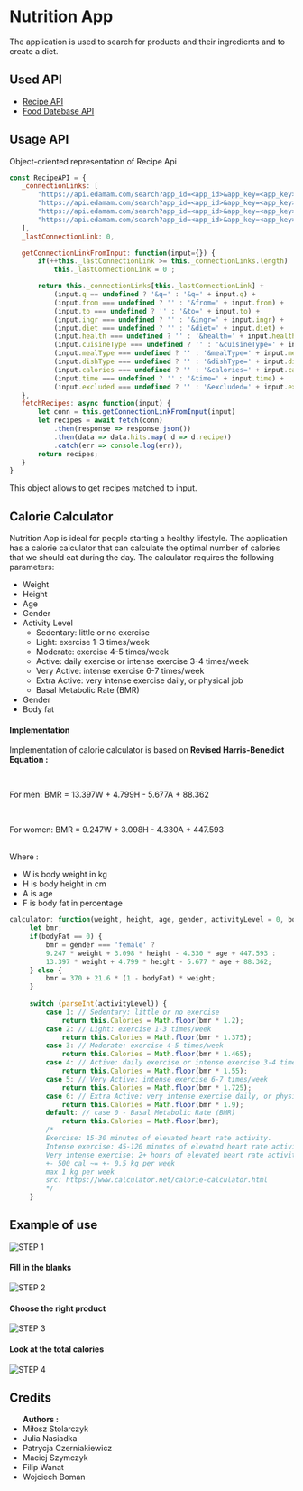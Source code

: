 # Nutrition App

The application is used to search for products and their ingredients and to create a diet.

## Used API

  <ul>
        <li>
          <a href="https://developer.edamam.com/edamam-docs-recipe-api" target="_blank">Recipe API</a>
        </li>
        <li>
          <a href="https://developer.edamam.com/food-database-api-docs" target="_blank">Food Datebase API</a>
        </li>
  </ul>
  
 ## Usage API
 
 Object-oriented representation of Recipe Api
 
 ```javascript
const RecipeAPI = {
    _connectionLinks: [
        "https://api.edamam.com/search?app_id=<app_id>&app_key=<app_key>",
        "https://api.edamam.com/search?app_id=<app_id>&app_key=<app_key>",
        "https://api.edamam.com/search?app_id=<app_id>&app_key=<app_key>",
        "https://api.edamam.com/search?app_id=<app_id>&app_key=<app_key>"
    ],
    _lastConnectionLink: 0,

    getConnectionLinkFromInput: function(input={}) {
        if(++this._lastConnectionLink >= this._connectionLinks.length) 
            this._lastConnectionLink = 0 ;

        return this._connectionLinks[this._lastConnectionLink] + 
            (input.q == undefined ? '&q=' : '&q=' + input.q) +
            (input.from === undefined ? '' : '&from=' + input.from) +
            (input.to === undefined ? '' : '&to=' + input.to) +
            (input.ingr === undefined ? '' : '&ingr=' + input.ingr) +
            (input.diet === undefined ? '' : '&diet=' + input.diet) +
            (input.health === undefined ? '' : '&health=' + input.health) +
            (input.cuisineType === undefined ? '' : '&cuisineType=' + input.cuisineType) +
            (input.mealType === undefined ? '' : '&mealType=' + input.mealType) +
            (input.dishType === undefined ? '' : '&dishType=' + input.dishType) +
            (input.calories === undefined ? '' : '&calories=' + input.calories) +
            (input.time === undefined ? '' : '&time=' + input.time) +
            (input.excluded === undefined ? '' : '&excluded=' + input.excluded);
    },
    fetchRecipes: async function(input) {
        let conn = this.getConnectionLinkFromInput(input)
        let recipes = await fetch(conn)
            .then(response => response.json())
            .then(data => data.hits.map( d => d.recipe))
            .catch(err => console.log(err));
        return recipes;
    }
}
```

This object allows to get recipes matched to input.


## Calorie Calculator

Nutrition App is ideal for people starting a healthy lifestyle. The application has a calorie calculator that can calculate the optimal number of calories that we should eat during the day. 
The calculator requires the following parameters:
<ul>
      <li>Weight</li>
      <li>Height</li>
      <li>Age</li>
      <li>Gender</li>
      <li>Activity Level
        <ul>
          <li>Sedentary: little or no exercise</li>
          <li>Light: exercise 1-3 times/week</li>
          <li>Moderate: exercise 4-5 times/week</li>
          <li>Active: daily exercise or intense exercise 3-4 times/week</li>
          <li>Very Active: intense exercise 6-7 times/week</li>
          <li>Extra Active: very intense exercise daily, or physical job</li>
          <li>Basal Metabolic Rate (BMR)</li>
        </ul>
      </li>
      <li>Gender</li>
      <li>Body fat</li>
 </ul> 
 
 #### Implementation
 
 <p>Implementation of calorie calculator is based on <b>Revised Harris-Benedict Equation :</b></p> 
  <br>
 <p>For men: BMR = 13.397W + 4.799H - 5.677A + 88.362</p>
 <br>
 <p>For women: BMR = 9.247W + 3.098H - 4.330A + 447.593</p>
 <br>
 Where :
 <ul>
  <li>W is body weight in kg</li>
  <li>H is body height in cm</li>
  <li>A is age</li>
  <li>F is body fat in percentage</li>
  </ul>
  
   ```javascript
 calculator: function(weight, height, age, gender, activityLevel = 0, bodyFat = 0){
        let bmr;
        if(bodyFat == 0) {
            bmr = gender === 'female' ? 
            9.247 * weight + 3.098 * height - 4.330 * age + 447.593 : 
            13.397 * weight + 4.799 * height - 5.677 * age + 88.362;
        } else {
            bmr = 370 + 21.6 * (1 - bodyFat) * weight;
        }
        
        switch (parseInt(activityLevel)) {
            case 1: // Sedentary: little or no exercise
                return this.Calories = Math.floor(bmr * 1.2);
            case 2: // Light: exercise 1-3 times/week
                return this.Calories = Math.floor(bmr * 1.375);
            case 3: // Moderate: exercise 4-5 times/week
                return this.Calories = Math.floor(bmr * 1.465);
            case 4: // Active: daily exercise or intense exercise 3-4 times/week
                return this.Calories = Math.floor(bmr * 1.55);
            case 5: // Very Active: intense exercise 6-7 times/week
                return this.Calories = Math.floor(bmr * 1.725);
            case 6: // Extra Active: very intense exercise daily, or physical job
                return this.Calories = Math.floor(bmr * 1.9);
            default: // case 0 - Basal Metabolic Rate (BMR)
                return this.Calories = Math.floor(bmr);
            /*
            Exercise: 15-30 minutes of elevated heart rate activity.
            Intense exercise: 45-120 minutes of elevated heart rate activity.
            Very intense exercise: 2+ hours of elevated heart rate activity.
            +- 500 cal ~= +- 0.5 kg per week
            max 1 kg per week
            src: https://www.calculator.net/calorie-calculator.html
            */
        }
```

## Example of use


![STEP 1](https://user-images.githubusercontent.com/47774969/64988453-c5342380-d8cb-11e9-8223-9c8fa3c51ea7.PNG)
#### Fill in the blanks
![STEP 2](https://user-images.githubusercontent.com/47774969/64988726-69b66580-d8cc-11e9-8d5f-340a1ef85ee2.PNG)
#### Choose the right product
![STEP 3](https://user-images.githubusercontent.com/47774969/64988983-e0ebf980-d8cc-11e9-92a0-0aef572ab1b8.PNG)
#### Look at the total calories
![STEP 4](https://user-images.githubusercontent.com/47774969/64988994-e5181700-d8cc-11e9-8bbc-22bf4bbcb516.PNG)


## Credits

<ul> <b>Authors :</b> 
  <li>Miłosz Stolarczyk</li>
  <li>Julia Nasiadka</li>
  <li>Patrycja Czerniakiewicz</li>
  <li>Maciej Szymczyk</li>
  <li>Filip Wanat</li>
  <li>Wojciech Boman</li>
 </ul>
